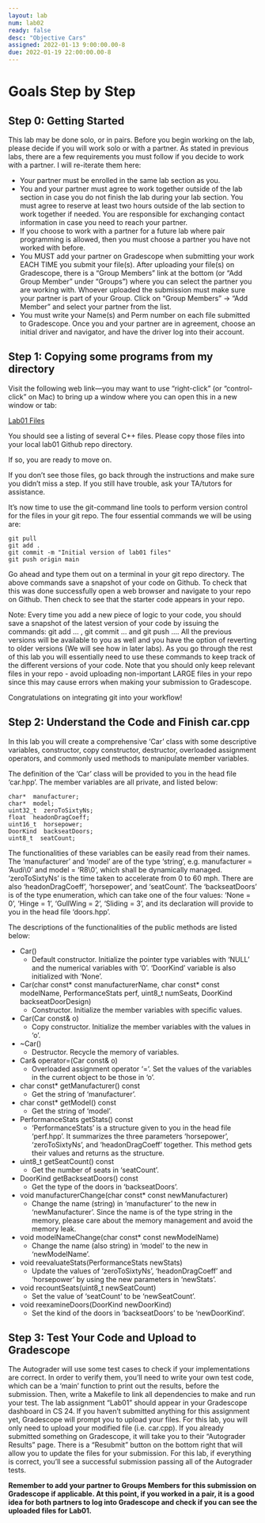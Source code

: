 ```yaml
---
layout: lab
num: lab02
ready: false
desc: "Objective Cars"
assigned: 2022-01-13 9:00:00.00-8
due: 2022-01-19 22:00:00.00-8
---
```


# Goals Step by Step

## Step 0: Getting Started

This lab may be done solo, or in pairs.
Before you begin working on the lab, please decide if you will work solo or with a partner.
As stated in previous labs, there are a few requirements you must follow if you decide to work with a partner. I will re-iterate them here:
* Your partner must be enrolled in the same lab section as you.
* You and your partner must agree to work together outside of the lab section in case you do not finish the lab during your lab section. You must agree to reserve at least two hours outside of the lab section to work together if needed. You are responsible for exchanging contact information in case you need to reach your partner.
* If you choose to work with a partner for a future lab where pair programming is allowed, then you must choose a partner you have not worked with before.
* You MUST add your partner on Gradescope when submitting your work EACH TIME you submit your file(s). After uploading your file(s) on Gradescope, there is a “Group Members” link at the bottom (or “Add Group Member” under “Groups”) where you can select the partner you are working with. Whoever uploaded the submission must make sure your partner is part of your Group. Click on “Group Members” -> “Add Member” and select your partner from the list.
* You must write your Name(s) and Perm number on each file submitted to Gradescope.
Once you and your partner are in agreement, choose an initial driver and navigator, and have the driver log into their account.

## Step 1: Copying some programs from my directory
Visit the following web link—you may want to use “right-click” (or “control-click” on Mac) to bring up a window where you can open this in a new window or tab:

[Lab01 Files](https://github.com/{{site.class_org.name}}/lab01_data)

You should see a listing of several C++ files. Please copy those files into your local lab01 Github repo directory.

If so, you are ready to move on.

If you don’t see those files, go back through the instructions and make sure you didn’t miss a step. If you still have trouble, ask your TA/tutors for assistance.

It’s now time to use the git-command line tools to perform version control for the files in your git repo. The four essential commands we will be using are:
```
git pull
git add .
git commit -m "Initial version of lab01 files"
git push origin main
```
Go ahead and type them out on a terminal in your git repo directory. The above commands save a snapshot of your code on Github. To check that this was done successfully open a web browser and navigate to your repo on Github. Then check to see that the starter code appears in your repo.

Note: Every time you add a new piece of logic to your code, you should save a snapshot of the latest version of your code by issuing the commands: git add … , git commit … and git push …. All the previous versions will be available to you as well and you have the option of reverting to older versions (We will see how in later labs). As you go through the rest of this lab you will essentially need to use these commands to keep track of the different versions of your code. Note that you should only keep relevant files in your repo - avoid uploading non-important LARGE files in your repo since this may cause errors when making your submission to Gradescope.

Congratulations on integrating git into your workflow!

## Step 2: Understand the Code and Finish car.cpp 
In this lab you will create a comprehensive ‘Car’ class with some descriptive variables, constructor, copy constructor, destructor, overloaded assignment operators, and commonly used methods to manipulate member variables. 

The definition of the ‘Car’ class will be provided to you in the head file ‘car.hpp’. The member variables are all private, and listed below:
```
char*  manufacturer;
char*  model;
uint32_t  zeroToSixtyNs;
float  headonDragCoeff;
uint16_t  horsepower;
DoorKind  backseatDoors;
uint8_t  seatCount;
```
The functionalities of these variables can be easily read from their names. The ‘manufacturer’ and ‘model’ are of the type ‘string’, e.g. manufacturer = ‘Audi\0’ and model = ‘R8\0’, which shall be dynamically managed. ‘zeroToSixtyNs’ is the time taken to accelerate from 0 to 60 mph. There are also ‘headonDragCoeff’, ‘horsepower’, and ‘seatCount’. The ‘backseatDoors’ is of the type enumeration, which can take one of the four values: ‘None = 0’, ‘Hinge = 1’, ‘GullWing = 2’, ‘Sliding = 3’, and its declaration will provide to you in the head file ‘doors.hpp’. 

The descriptions of the functionalities of the public methods are listed below:

* Car()
	* Default constructor. Initialize the pointer type variables with ‘NULL’ and the numerical variables with ‘0’. ‘DoorKind’ variable is also initialized with ‘None’.
* Car(char const* const manufacturerName, char const* const modelName, PerformanceStats perf, uint8_t numSeats, DoorKind backseatDoorDesign)
	* Constructor. Initialize the member variables with specific values.
* Car(Car const& o)
	* Copy constructor. Initialize the member variables with the values in ‘o’.
* ~Car()
	* Destructor. Recycle the memory of variables.
* Car& operator=(Car const& o)
	* Overloaded assignment operator ‘=’. Set the values of the variables in the current object to be those in ‘o’.
* char const* getManufacturer() const
	* Get the string of ‘manufacturer’.
* char const* getModel() const
	* Get the string of ‘model’.
* PerformanceStats getStats() const
	* ‘PerformanceStats’ is a structure given to you in the head file ‘perf.hpp’. It summarizes the three parameters ‘horsepower’, ‘zeroToSixtyNs’, and ‘headonDragCoeff’ together. This method gets their values and returns as the structure.
* uint8_t getSeatCount() const
	* Get the number of seats in ‘seatCount’.
* DoorKind getBackseatDoors() const
	* Get the type of the doors in ‘backseatDoors’.
* void manufacturerChange(char const* const newManufacturer)
	* Change the name (string) in ‘manufacturer’ to the new in ‘newManufacturer’. Since the name is of the type string in the memory, please care about the memory management and avoid the memory leak.
* void modelNameChange(char const* const newModelName)
	* Change the name (also string) in ‘model’ to the new in ‘newModelName’.
* void reevaluateStats(PerformanceStats newStats)
	* Update the values of ‘zeroToSixtyNs’, ‘headonDragCoeff’ and ‘horsepower’ by using the new parameters in ‘newStats’.
* void recountSeats(uint8_t newSeatCount)
	* Set the value of ‘seatCount’ to be ‘newSeatCount’.
* void reexamineDoors(DoorKind newDoorKind)
	* Set the kind of the doors in ‘backseatDoors’ to be ‘newDoorKind’.


## Step 3: Test Your Code and Upload to Gradescope
The Autograder will use some test cases to check if your implementations are correct. In order to verify them, you’ll need to write your own test code, which can be a ‘main’ function to print out the results, before the submission. Then, write a Makefile to link all dependencies to make and run your test. 
The lab assignment “Lab01” should appear in your Gradescope dashboard in CS 24. If you haven’t submitted anything for this assignment yet, Gradescope will prompt you to upload your files. For this lab, you will only need to upload your modified file (i.e. car.cpp). 
If you already submitted something on Gradescope, it will take you to their “Autograder Results” page. There is a “Resubmit” button on the bottom right that will allow you to update the files for your submission.
For this lab, if everything is correct, you’ll see a successful submission passing all of the Autograder tests.

**Remember to add your partner to Groups Members for this submission on Gradescope if applicable. At this point, if you worked in a pair, it is a good idea for both partners to log into Gradescope and check if you can see the uploaded files for Lab01.**

